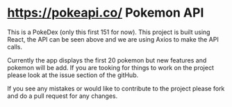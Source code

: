 # https://pokeapi.co/ Pokemon API

This is a PokeDex (only this first 151 for now). This project is built using React, the API can be seen above and we are using Axios to make the API calls.

Currently the app displays the first 20 pokemon but new features and pokemon will be add. If you are tooking for things to work on the project please look at the issue section of the gitHub.

If you see any mistakes or would like to contribute to the project please fork and do a pull request for any changes.
